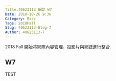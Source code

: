 ```yaml
---
Title:40623113 網誌 W7
Date: 2018-10-26 9:36
Category: Misc
Tags: 2018Fall
Slug: 40623113-Blog-7
Author: 40623113-7
---
```


2018 Fall 開始將網際內容管理、投影片與網誌進行整合.

<!-- PELICAN_END_SUMMARY -->

W7
----

TEST
